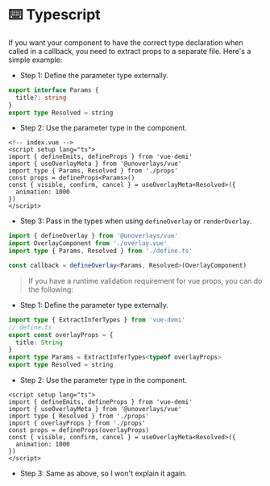 # ⌨️ Typescript

If you want your component to have the correct type declaration when called in a callback, you need to extract props to a separate file. Here's a simple example:

- Step 1: Define the parameter type externally.

```ts
export interface Params {
  title?: string
}
export type Resolved = string
```

- Step 2: Use the parameter type in the component.

```vue
<!-- index.vue -->
<script setup lang="ts">
import { defineEmits, defineProps } from 'vue-demi'
import { useOverlayMeta } from '@unoverlays/vue'
import type { Params, Resolved } from './props'
const props = defineProps<Params>()
const { visible, confirm, cancel } = useOverlayMeta<Resolved>({
  animation: 1000
})
</script>
```

- Step 3: Pass in the types when using `defineOverlay` or `renderOverlay`.

```ts
import { defineOverlay } from '@unoverlays/vue'
import OverlayComponent from './overlay.vue'
import type { Params, Resolved } from './define.ts'

const callback = defineOverlay<Params, Resolved>(OverlayComponent)
```

> If you have a runtime validation requirement for vue props, you can do the following:

- Step 1: Define the parameter type externally.

```ts
import type { ExtractInferTypes } from 'vue-demi'
// define.ts
export const overlayProps = {
  title: String
}
export type Params = ExtractInferTypes<typeof overlayProps>
export type Resolved = string
```

- Step 2: Use the parameter type in the component.

```vue
<script setup lang="ts">
import { defineEmits, defineProps } from 'vue-demi'
import { useOverlayMeta } from '@unoverlays/vue'
import type { Resolved } from './props'
import { overlayProps } from './props'
const props = defineProps(overlayProps)
const { visible, confirm, cancel } = useOverlayMeta<Resolved>({
  animation: 1000
})
</script>
```

- Step 3: Same as above, so I won't explain it again.